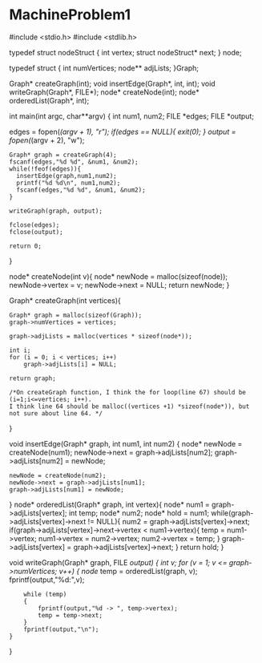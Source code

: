 # MachineProblem1
#include <stdio.h>
#include <stdlib.h>

typedef struct nodeStruct
{
    int vertex;
    struct nodeStruct* next;
} node;

typedef struct
{
    int numVertices;
    node** adjLists;
}Graph;

Graph* createGraph(int);
void insertEdge(Graph*, int, int);
void writeGraph(Graph*, FILE*);
node* createNode(int);
node* orderedList(Graph*, int);

int main(int argc, char**argv)
{
  int num1, num2;
  FILE *edges;
  FILE *output;

  edges = fopen(*(argv + 1), "r");
  if(edges == NULL){
    exit(0);
  }
  output = fopen(*(argv + 2), "w");

    Graph* graph = createGraph(4);
    fscanf(edges,"%d %d", &num1, &num2);
    while(!feof(edges)){
      insertEdge(graph,num1,num2);
      printf("%d %d\n", num1,num2);
      fscanf(edges,"%d %d", &num1, &num2);
    }

    writeGraph(graph, output);

    fclose(edges);
    fclose(output);

    return 0;
}


node* createNode(int v){
    node* newNode = malloc(sizeof(node));
    newNode->vertex = v;
    newNode->next = NULL;
    return newNode;
}

Graph* createGraph(int vertices){

    Graph* graph = malloc(sizeof(Graph));
    graph->numVertices = vertices;

    graph->adjLists = malloc(vertices * sizeof(node*));

    int i;
    for (i = 0; i < vertices; i++)
        graph->adjLists[i] = NULL;

    return graph;
    
    /*On createGraph function, I think the for loop(line 67) should be (i=1;i<=vertices; i++).
    I think line 64 should be malloc((vertices +1) *sizeof(node*)), but not sure about line 64. */

}

void insertEdge(Graph* graph, int num1, int num2)
{
    node* newNode = createNode(num1);
    newNode->next = graph->adjLists[num2];
    graph->adjLists[num2] = newNode;

    newNode = createNode(num2);
    newNode->next = graph->adjLists[num1];
    graph->adjLists[num1] = newNode;
}
node* orderedList(Graph* graph, int vertex){
    node* num1 = graph->adjLists[vertex];
    int temp;
    node* num2;
    node* hold = num1;
    while(graph->adjLists[vertex]->next != NULL){
      num2 = graph->adjLists[vertex]->next;
      if(graph->adjLists[vertex]->next->vertex < num1->vertex){
        temp = num1->vertex;
        num1->vertex = num2->vertex;
        num2->vertex = temp;
      }
      graph->adjLists[vertex] = graph->adjLists[vertex]->next;
    }
    return hold;
}


void writeGraph(Graph* graph, FILE *output)
{
    int v;
    for (v = 1; v <= graph->numVertices; v++)
    {
        node* temp = orderedList(graph, v);
        fprintf(output,"%d:",v);

        while (temp)
        {
            fprintf(output,"%d -> ", temp->vertex);
            temp = temp->next;
        }
        fprintf(output,"\n");
    }
}
